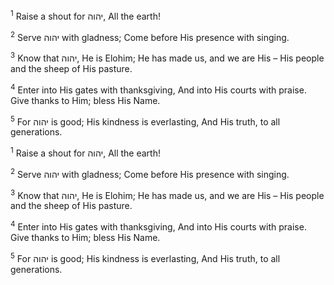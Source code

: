 <sup>1</sup> Raise a shout for יהוה, All the earth!

<sup>2</sup> Serve יהוה with gladness; Come before His presence with singing.

<sup>3</sup> Know that יהוה, He is Elohim; He has made us, and we are His – His people and the sheep of His pasture.

<sup>4</sup> Enter into His gates with thanksgiving, And into His courts with praise. Give thanks to Him; bless His Name.

<sup>5</sup> For יהוה is good; His kindness is everlasting, And His truth, to all generations.

<sup>1</sup> Raise a shout for יהוה, All the earth!

<sup>2</sup> Serve יהוה with gladness; Come before His presence with singing.

<sup>3</sup> Know that יהוה, He is Elohim; He has made us, and we are His – His people and the sheep of His pasture.

<sup>4</sup> Enter into His gates with thanksgiving, And into His courts with praise. Give thanks to Him; bless His Name.

<sup>5</sup> For יהוה is good; His kindness is everlasting, And His truth, to all generations.

